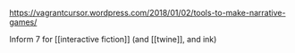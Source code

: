 https://vagrantcursor.wordpress.com/2018/01/02/tools-to-make-narrative-games/

Inform 7 for [[interactive fiction]] (and [[twine]], and ink)
